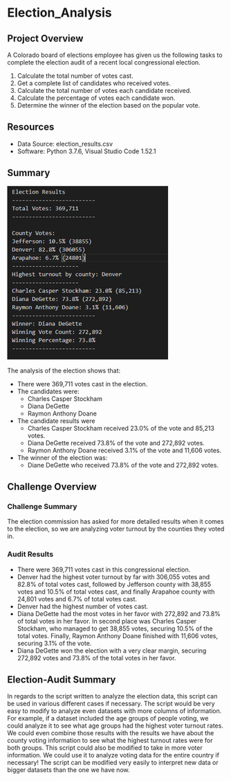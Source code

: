 # Election_Analysis
## Project Overview
A Colorado board of elections employee has given us the following tasks to complete the election audit of a recent local congressional election.
  1. Calculate the total number of votes cast.
  2. Get a complete list of candidates who received votes.
  3. Calculate the total number of votes each candidate received.
  4. Calculate the percentage of votes each candidate won.
  5. Determine the winner of the election based on the popular vote.
## Resources
- Data Source: election_results.csv
- Software: Python 3.7.6, Visual Studio Code 1.52.1
## Summary
![Election Analysis Results](https://github.com/jlozano1990/Election_Analysis/blob/main/Election%20Results%20Image.PNG)

The analysis of the election shows that:
  - There were 369,711 votes cast in the election.
  - The candidates were:
    - Charles Casper Stockham
    - Diana DeGette
    - Raymon Anthony Doane
  - The candidate results were
    - Charles Casper Stockham received 23.0% of the vote and 85,213 votes.
    - Diana DeGette received 73.8% of the vote and 272,892 votes.
    - Raymon Anthony Doane received 3.1% of the vote and 11,606 votes.
  - The winner of the election was:
    - Diane DeGette who received 73.8% of the vote and 272,892 votes.
## Challenge Overview
### Challenge Summary
The election commission has asked for more detailed results when it comes to the election, so we are analyzing voter turnout by the counties they voted in.
### Audit Results
  - There were 369,711 votes cast in this congressional election.
  - Denver had the highest voter turnout by far with 306,055 votes and 82.8% of total votes cast, followed by Jefferson county with 38,855 votes and 10.5% of total votes cast, and finally Arapahoe county with 24,801 votes and 6.7% of total votes cast.
  - Denver had the highest number of votes cast.
  - Diana DeGette had the most votes in her favor with 272,892 and 73.8% of total votes in her favor. In second place was Charles Casper Stockham, who managed to get 38,855 votes, securing 10.5% of the total votes. Finally, Raymon Anthony Doane finished with 11,606 votes, securing 3.1% of the vote.
  - Diana DeGette won the election with a very clear margin, securing 272,892 votes and 73.8% of the total votes in her favor.
## Election-Audit Summary
In regards to the script written to analyze the election data, this script can be used in various different cases if necessary. The script would be very easy to modify to analyze even datasets with more columns of information. For example, if a dataset included the age groups of people voting, we could analyze it to see what age groups had the highest voter turnout rates. We could even combine those results with the results we have about the county voting information to see what the highest turnout rates were for both groups.
This script could also be modified to take in more voter information. We could use it to analyze voting data for the entire country if necessary! The script can be modified very easily to interpret new data or bigger datasets than the one we have now.

